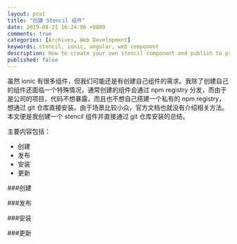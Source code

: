 ```yaml
---
layout: post
title: "创建 Stencil 组件"
date: 2019-08-21 16:24:06 +0800
comments: true
categories: [Archives, Web Development]
keywords: stencil, ionic, angular, web component
description: How to create your own stencil component and publish to private git repo?  
published: false
---
```


虽然 ionic 有很多组件，但我们可能还是有创建自己组件的需求。我除了创建自己的组件还面临一个特殊情况，通常创建的组件会通过 npm registry 分发，而由于是公司的项目，代码不想暴露，而且也不想自己搭建一个私有的 npm registry，想通过 git 仓库直接安装。由于场景比较小众，官方文档也就没有介绍相关方法。本文便是我创建一个 stencil 组件并直接通过 git 仓库安装的总结。

主要内容包括：  

* 创建
* 发布
* 安装
* 更新

###创建


###发布

###安装

###更新

